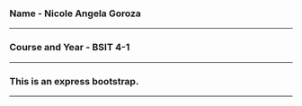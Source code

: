 ### Name -  Nicole Angela Goroza

---

### Course and Year - BSIT 4-1

---

### This is an express bootstrap.

---